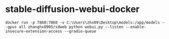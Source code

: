 # stable-diffusion-webui-docker

```
docker run -p 7860:7860 -v C:\Users\zhx09\Desktop\models:/app/models --gpus all zhanghx0905/sdweb python webui.py --listen --enable-insecure-extension-access --gradio-queue
```
